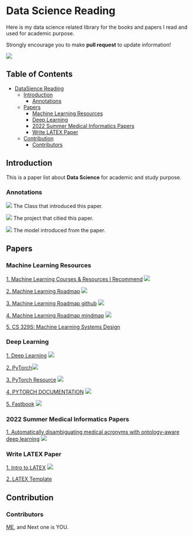 # Data Science Reading


Here is my data science related library for the books and papers I read and used for academic purpose.


Strongly encourage you to make **pull request** to update information!

![](https://img.shields.io/github/last-commit/bofanh/DataScienceReading?color=green)

<!-- omit in toc -->
## Table of Contents


- [DataSience Reading](#datasciencereading)
  - [Introduction](#introduction)
    - [Annotations](#annotations)
  - [Papers](#papers)
    - [Machine Learning Resources](#machinelearningresources)
    - [Deep Learning](#deeplearning)
    - [2022 Summer Medical Informatics Papers](#2022summermedicalinformaticspapers)
    - [Write LATEX Paper](#writelatexpaper)
  - [Contribution](#contribution)
    - [Contributors](#contributors)



## Introduction

This is a paper list about **Data Science** for academic and study purpose.

### Annotations

![](https://img.shields.io/badge/TOPIC-blue) The Class that introduced this paper.

![](https://img.shields.io/badge/project1-red) The project that citied this paper.

![](https://img.shields.io/badge/model-yellow) The model introduced from the paper.

## Papers
### Machine Learning Resources
[1. Machine Learning Courses & Resources I Recommend](https://www.mrdbourke.com/ml-resources/) ![](https://img.shields.io/badge/MachineLearning-blue)

[2. Machine Learning Roadmap](https://www.youtube.com/watch?v=pHiMN_gy9mk&t=6s) ![](https://img.shields.io/badge/MachineLearning-blue)

[3. Machine Learning Roadmap github](https://github.com/mrdbourke/machine-learning-roadmap) ![](https://img.shields.io/badge/MachineLearning-blue)

[4. Machine Learning Roadmap mindmap](https://whimsical.com/machine-learning-roadmap-2020-CA7f3ykvXpnJ9Az32vYXva) ![](https://img.shields.io/badge/MachineLearning-blue)

[5. CS 329S: Machine Learning Systems Design](https://stanford-cs329s.github.io/syllabus.html)



### Deep Learning
[1. Deep Learning](https://www.deeplearningbook.org/) ![](https://img.shields.io/badge/Document-blue)

[2. PyTorch](https://pytorch.org/)![](https://img.shields.io/badge/Document-blue)

[3. PyTorch Resource](https://pytorch.org/resources/) ![](https://img.shields.io/badge/Document-blue)

[4. PYTORCH DOCUMENTATION](https://pytorch.org/docs/stable/index.html) ![](https://img.shields.io/badge/Document-blue)

[5. Fastbook](https://github.com/fastai/fastbook) ![](https://img.shields.io/badge/Repository-blue)


### 2022 Summer Medical Informatics Papers
[1. Automatically disambiguating medical acronyms with ontology-aware deep learning](https://www.nature.com/articles/s41467-021-25578-4) ![](https://img.shields.io/badge/Paper-blue)





### Write LATEX Paper
[1. Intro to LATEX](https://web.mit.edu/rsi/www/pdfs/new-latex.pdf) ![](https://img.shields.io/badge/LATEX-blue)

[2. LATEX Template](https://www.latextemplates.com/)

## Contribution
### Contributors 
[ME](https://github.com/bofanh), and Next one is YOU.

